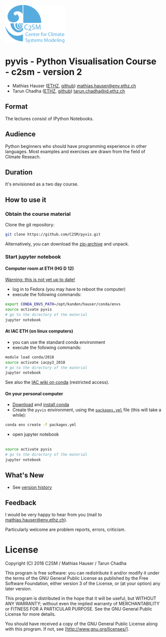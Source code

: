 ![c2sm logo](./figures/c2sm.png)

# pyvis - Python Visualisation Course - c2sm - version 2


* Mathias Hauser ([ETHZ](http://www.iac.ethz.ch/people-iac/person-detail.html?persid=146568), [github](https://github.com/mathause)) <mathias.hauser@env.ethz.ch>
* Tarun Chadha  ([ETHZ](https://www.ethz.ch/services/en/organisation/departments/it-services/people/person-detail.html?persid=166149), [github](https://github.com/chadhat)) <tarun.chadha@id.ethz.ch>


## Format

The lectures consist of IPython Notebooks.

## Audience

Python beginners who should have programming experience in other
languages. Most examples and exercises are drawn from the field
of Climate Reseach.

## Duration

It's envisioned as a two day course.


## How to use it

### Obtain the course material

Clone the git repository:

~~~~bash
git clone https://github.com/C2SM/pyvis.git
~~~~

Alternatively, you can download the [zip-archive](https://github.com/C2SM/pyvis/archive/master.zip)
and unpack.


### Start jupyter notebook

#### Computer room at ETH (HG D 12)

[Warning: this is not yet up to date!](#)

 * log in to Fedora (you may have to reboot the computer)
 * execute the following commands:

~~~~bash
export CONDA_ENVS_PATH=/opt/kunden/hauser/conda/envs
source activate pyvis
# go to the directory of the material
jupyter notebook
~~~~


#### At IAC ETH (on linux computers)

 * you can use the standard conda environment
 * execute the following commands:

~~~~bash
module load conda/2018
source activate iacpy3_2018
# go to the directory of the material
jupyter notebook
~~~~

See also the [IAC wiki on conda](https://wiki.iac.ethz.ch/bin/viewauth/IT/CondaPython) (restricted access).

#### On your personal computer

 * [Download](https://conda.io/docs/user-guide/install/download.html) and [install conda](https://conda.io/docs/user-guide/install/linux.html)
 * Create the `pyvis` environment, using the [`packages.yml`](https://github.com/C2SM/pyvis/blob/master/packages.yml) file (this will take a while):

~~~~bash
conda env create -f packages.yml
~~~~
 * open jupyter notebook 

~~~~bash

source activate pyvis
# go to the directory of the material
jupyter notebook
~~~~

## What's New

 * See [version history](./WHATS_NEW.md)


## Feedback

I would be very happy to hear from you (mail to <mathias.hauser@env.ethz.ch>).

Particularly welcome are problem reports, errors, criticism.

# License

Copyright (C) 2018 C2SM / Mathias Hauser / Tarun Chadha

This program is free software: you can redistribute it and/or modify
it under the terms of the GNU General Public License as published by
the Free Software Foundation, either version 3 of the License, or
(at your option) any later version.

This program is distributed in the hope that it will be useful,
but WITHOUT ANY WARRANTY; without even the implied warranty of
MERCHANTABILITY or FITNESS FOR A PARTICULAR PURPOSE.  See the
GNU General Public License for more details.

You should have received a copy of the GNU General Public License
along with this program.  If not, see [http://www.gnu.org/licenses/].
